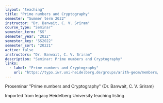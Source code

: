 ```yaml
---
layout: "teaching"
title: "Prime numbers and Cryptography"
semester: "Summer term 2022"
instructor: "Dr. Banwait, C. V. Sriram"
course_type: "Seminar"
semester_term: "SS"
semester_year: "2022"
semester_key: "SS2022"
semester_sort: "20221"
active: false
instructors: "Dr. Banwait, C. V. Sriram"
description: "Seminar: Prime numbers and Cryptography"
links:
  - label: "Prime numbers and Cryptography"
    url: "https://typo.iwr.uni-heidelberg.de/groups/arith-geom/members/barinder-banwait/prime-numbers-and-cryptography-proseminar.html"
---
```


Proseminar "Prime numbers and Cryptography" (Dr. Banwait, C. V. Sriram)

Imported from legacy Heidelberg University teaching listing.